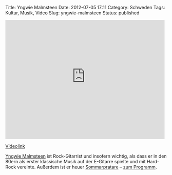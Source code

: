 Title: Yngwie Malmsteen
Date: 2012-07-05 17:11
Category: Schweden
Tags: Kultur, Musik, Video
Slug: yngwie-malmsteen
Status: published

<iframe width="496" height="372" src="http://www.youtube-nocookie.com/embed/637coIlMOoE" frameborder="0" allowfullscreen></iframe>

[Videolink](http://www.youtube.com/watch?v=637coIlMOoE)

[Yngwie Malmsteen](http://de.wikipedia.org/wiki/Yngwie_Malmsteen) ist
Rock-Gitarrist und insofern wichtig, als dass er in den 80ern als erster
klassische Musik auf der E-Gitarre spielte und mit Hard-Rock vereinte.
Außerdem ist er heuer
[Sommarpratare](http://www.fiket.de/2008/06/23/wort-der-woche-sommarpratarna/)
– [zum
Programm](http://sverigesradio.se/sida/artikel.aspx?programid=2071&artikel=5126979).

